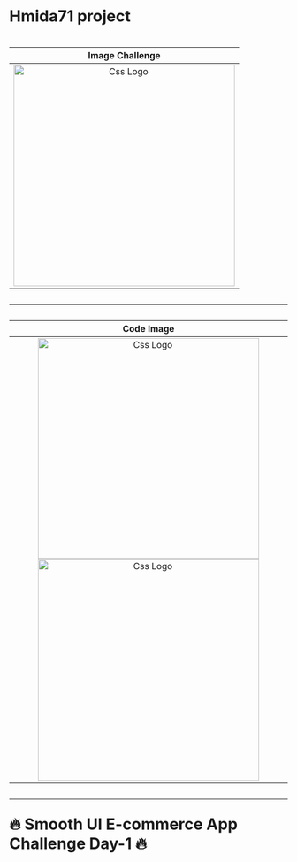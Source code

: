 <h1>Hmida71 project<h1><table> 
<thead> 
<tr><th align="center">Image Challenge</th>
</tr>
</thead>
<tbody>
<tr>
  <td align="center">
  <a target="_blank" rel="" href="https://user-images.githubusercontent.com/69757558/194782923-64a03c36-c63c-4df8-8100-dbf4627bc888.png">
  <img src="https://user-images.githubusercontent.com/69757558/194782923-64a03c36-c63c-4df8-8100-dbf4627bc888.png" alt="Css Logo" with="200" height="400"/>
  </a>
  </td>
</tr>
</tbody>
</table>
<hr>
<table>
<thead>
<tr>
  <th align="center">Code Image</th>
</tr>
</thead>
<tbody>
<tr>
  <td align="center">
  <a target="_blank" rel="" href="https://user-images.githubusercontent.com/69757558/194782927-54af3046-a29f-4b03-af64-7ee2878f9d93.jpg">
  <img src="https://user-images.githubusercontent.com/69757558/194782927-54af3046-a29f-4b03-af64-7ee2878f9d93.jpg" alt="Css Logo" with="200" height="400"/>
    </a>
    <a target="_blank" rel="" href="https://user-images.githubusercontent.com/69757558/194782925-c7f30e9c-a0b4-4c14-b642-e4eec72671d8.jpg">
     <img src="https://user-images.githubusercontent.com/69757558/194782925-c7f30e9c-a0b4-4c14-b642-e4eec72671d8.jpg" alt="Css Logo" with="200" height="400"/>
  </a></td>
</tr>
</tbody>
</table>
 <hr>
 🔥 Smooth UI E-commerce App Challenge Day-1 🔥
